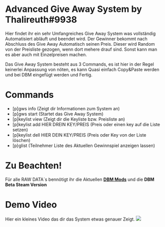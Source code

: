 # Advanced Give Away System by Thalireuth#9938
Hier findet ihr ein sehr Umfangreiches Give Away System was vollständig Automatisiert abläuft und beendet wird. Der Gewinner bekommt nach Abschluss des Give Away Automatisch seinen Preis.
Dieser wird Random von der Preisliste gezogen, wenn dort mehere drauf sind. Sonst kann man es aber auch mit Einzelpreisen machen.

Das Give Away System besteht aus 3 Commands, es ist hier in der Regel keinerlei Anpassung von nöten, es kann Quasi einfach Copy&Paste werden und bei DBM eingefügt werden und Fertig.

# Commands
- [p]gws info (Zeigt dir Informationen zum System an)
- [p]gws start (Startet das Give Away System)
- [p]keylist view (Zeigt dir die Keyliste bzw. Preisliste an)
- [p]keylist add HIER DREIN KEY/PREIS (Preis oder einen key auf die Liste setzen)
- [p]keylist dell HIER DEIN KEY/PREIS (Preis oder Key von der Liste löschen)
- [p}glist (Teilnehmer Liste des Aktuellen Gewinnspiel anzeigen lassen)

# Zu Beachten!
Für alle RAW DATA´s bennötigt ihr die Aktuellen **[DBM Mods](https://github.com/Discord-Bot-Maker-Mods/DBM-Mods)** und die **DBM Beta Steam Version**

# Demo Video
Hier ein kleines Video das dir das System etwas genauer Zeigt.
[![](https://img.youtube.com/vi/cLtzO4cV_OY/maxresdefault.jpg)](https://www.youtube.com/watch?v=cLtzO4cV_OY&feature=youtu.be)
